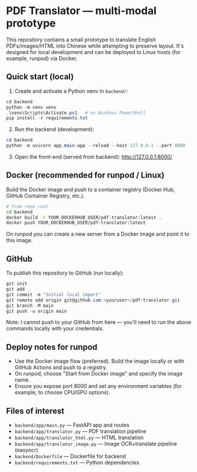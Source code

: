 # PDF Translator — multi-modal prototype

This repository contains a small prototype to translate English PDFs/images/HTML into Chinese while attempting to preserve layout. It's designed for local development and can be deployed to Linux hosts (for example, runpod) via Docker.

## Quick start (local)

1. Create and activate a Python venv in `backend/`:

```powershell
cd backend
python -m venv venv
.\venv\Scripts\Activate.ps1   # on Windows PowerShell
pip install -r requirements.txt
```

2. Run the backend (development):

```powershell
cd backend
python -m uvicorn app.main:app --reload --host 127.0.0.1 --port 8000
```

3. Open the front-end (served from backend): http://127.0.0.1:8000/

## Docker (recommended for runpod / Linux)

Build the Docker image and push to a container registry (Docker Hub, GitHub Container Registry, etc.).

```bash
# from repo root
cd backend
docker build -t YOUR_DOCKERHUB_USER/pdf-translator:latest .
docker push YOUR_DOCKERHUB_USER/pdf-translator:latest
```

On runpod you can create a new server from a Docker image and point it to this image.

## GitHub

To publish this repository to GitHub (run locally):

```powershell
git init
git add .
git commit -m "Initial local import"
git remote add origin git@github.com:<youruser>/pdf-translator.git
git branch -M main
git push -u origin main
```

Note: I cannot push to your GitHub from here — you'll need to run the above commands locally with your credentials.

## Deploy notes for runpod

- Use the Docker image flow (preferred). Build the image locally or with GitHub Actions and push to a registry.
- On runpod, choose "Start from Docker image" and specify the image name.
- Ensure you expose port 8000 and set any environment variables (for example, to choose CPU/GPU options).

## Files of interest

- `backend/app/main.py` — FastAPI app and routes
- `backend/app/translator.py` — PDF translation pipeline
- `backend/app/translator_html.py` — HTML translation
- `backend/app/translator_image.py` — Image OCR+translate pipeline (easyocr)
- `backend/Dockerfile` — Dockerfile for backend
- `backend/requirements.txt` — Python dependencies

